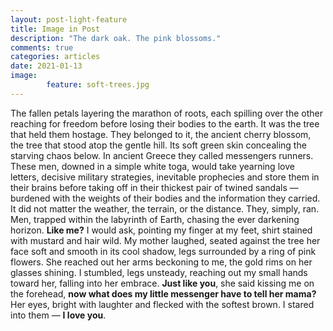 ```yaml
---
layout: post-light-feature
title: Image in Post
description: "The dark oak. The pink blossoms."
comments: true
categories: articles
date: 2021-01-13
image: 
        feature: soft-trees.jpg
---
```

The fallen petals layering the marathon of roots, each spilling over the other reaching for freedom before losing their bodies to the earth. It was the tree that held them hostage. They belonged to it, the ancient cherry blossom, the tree that stood atop the gentle hill. Its soft green skin concealing the starving chaos below. In ancient Greece they called messengers runners. These men, downed in a simple white toga, would take yearning love letters, decisive military strategies, inevitable prophecies and store them in their brains before taking off in their thickest pair of twined sandals — burdened with the weights of their bodies and the information they carried. It did not matter the weather, the terrain, or the distance. They, simply, ran. Men, trapped within the labyrinth of Earth, chasing the ever darkening horizon. **Like me?** I would ask, pointing my finger at my feet, shirt stained with mustard and hair wild. My mother laughed, seated against the tree her face soft and smooth in its cool shadow, legs surrounded by a ring of pink flowers. She reached out her arms beckoning to me, the gold rims on her glasses shining. I stumbled, legs unsteady, reaching out my small hands toward her, falling into her embrace. **Just like you**, she said kissing me on the forehead, **now what does my little messenger have to tell her mama?** Her eyes, bright with laughter and flecked with the softest brown. I stared into them — **I love you**. 

